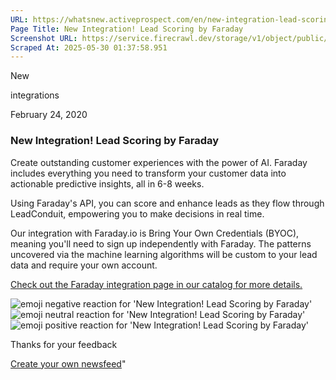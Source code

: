 ```yaml
---
URL: https://whatsnew.activeprospect.com/en/new-integration-lead-scoring-by-faraday
Page Title: New Integration! Lead Scoring by Faraday
Screenshot URL: https://service.firecrawl.dev/storage/v1/object/public/media/screenshot-32038276-bb49-48be-9a6d-dd7de9eee2b9.png
Scraped At: 2025-05-30 01:37:58.951
---
```

New






integrations



February 24, 2020

### New Integration! Lead Scoring by Faraday

Create outstanding customer experiences with the power of AI. Faraday includes everything you need to transform your customer data into actionable predictive insights, all in 6-8 weeks.

Using Faraday's API, you can score and enhance leads as they flow through LeadConduit, empowering you to make decisions in real time.

Our integration with Faraday.io is Bring Your Own Credentials (BYOC), meaning you'll need to sign up independently with Faraday. The patterns uncovered via the machine learning algorithms will be custom to your lead data and require your own account.

[Check out the Faraday integration page in our catalog for more details.](https://activeprospect.com/integrations/faraday/score/)

![emoji negative reaction for 'New Integration! Lead Scoring by Faraday'](https://app.getbeamer.com/images/emojiNeg.svg)![emoji neutral reaction for 'New Integration! Lead Scoring by Faraday'](https://app.getbeamer.com/images/emojiNeut.svg)![emoji positive reaction for 'New Integration! Lead Scoring by Faraday'](https://app.getbeamer.com/images/emojiPos.svg)

Thanks for your feedback

[Create your own newsfeed](https://www.getbeamer.com/?ref=watermark_MErKJCnu12412_public&company=ActiveProspect&watermarkRef=create&utm_term=MErKJCnu12412&utm_content=ActiveProspect&utm_source=standalone&utm_medium=footer&utm_campaign=create)"

